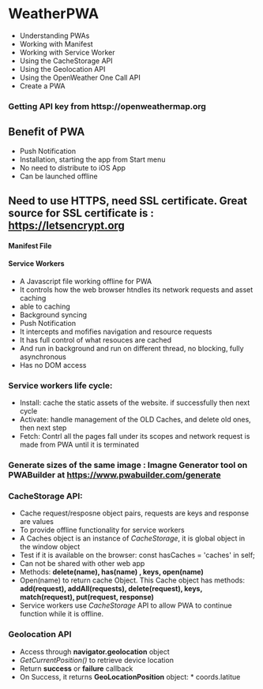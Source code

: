 # WeatherPWA
- Understanding PWAs
- Working with Manifest
- Working with Service Worker
- Using the CacheStorage API
- Using the Geolocation API
- Using the OpenWeather One Call API
- Create a PWA


### Getting API key from httsp://openweathermap.org

## Benefit of PWA
- Push Notification
- Installation, starting the app from Start menu
- No need to distribute to iOS App
- Can be launched offline

## Need to use HTTPS, need SSL certificate. Great source for SSL certificate is : https://letsencrypt.org

#### Manifest File
#### Service Workers
- A Javascript file working offline for PWA
- It controls how the web browser htndles its network requests and asset caching
- able to caching
- Background syncing
- Push Notification
- It intercepts and mofifies navigation and resource requests
- It has full control of what resouces are cached
- And run in background and run on different thread, no blocking, fully asynchronous
- Has no DOM access

### Service workers life cycle:
- Install: cache the static assets of the website. if successfully then next cycle
- Activate: handle management of the OLD Caches, and delete old ones, then next step
- Fetch: Contrl all the pages fall under its scopes and network request is made from PWA until it is terminated

### Generate sizes of the same image : Imagne Generator tool on PWABuilder at https://www.pwabuilder.com/generate

### CacheStorage API:
- Cache request/resposne object pairs, requests are keys and response are values
- To provide offline functionality for service workers
- A Caches object is an instance of _CacheStorage_, it is global object in the window object
- Test if it is available on the browser: const hasCaches = 'caches' in self;
- Can not be shared with other web app
- Methods: **delete(name), has(name) , keys, open(name)**
- Open(name) to return cache Object. This Cache object has methods: **add(request), addAll(requests), delete(request), keys, match(request),
  put(request, response)**
- Service workers use _CacheStorage_ API to allow PWA to continue function while it is offline.


### Geolocation API
- Access through **navigator.geolocation** object
- _GetCurrentPosition()_ to retrieve device location
- Return **success** or **failure** callback
- On Success, it returns **GeoLocationPosition** object:
               * coords.latitue
